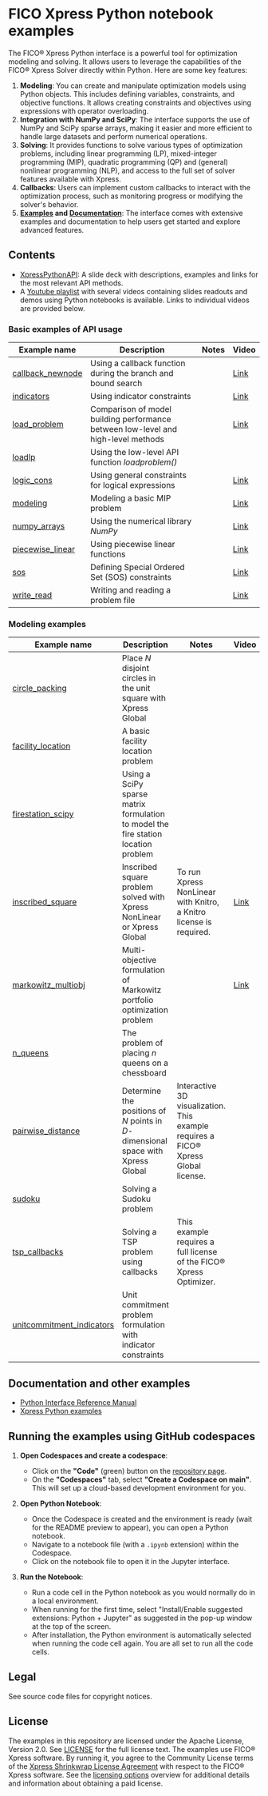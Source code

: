 # FICO Xpress Python notebook examples

The FICO&reg; Xpress Python interface is a powerful tool for optimization modeling and solving. It allows users to leverage the capabilities of the FICO&reg; Xpress Solver directly within Python. Here are some key features:

1. **Modeling**: You can create and manipulate optimization models using Python objects. This includes defining variables, constraints, and objective functions. It allows creating constraints and objectives using expressions with operator overloading.
2. **Integration with NumPy and SciPy**: The interface supports the use of NumPy and SciPy sparse arrays, making it easier and more efficient to handle large datasets and perform numerical operations.
3. **Solving**: It provides functions to solve various types of optimization problems, including linear programming (LP), mixed-integer programming (MIP), quadratic programming (QP) and (general) nonlinear programming (NLP), and access to the full set of solver features available with Xpress.
4. **Callbacks**: Users can implement custom callbacks to interact with the optimization process, such as monitoring progress or modifying the solver's behavior.
5. **[Examples](https://www.fico.com/fico-xpress-optimization/docs/latest/solver/optimizer/python/HTML/chExamples.html) and [Documentation](https://www.fico.com/fico-xpress-optimization/docs/latest/solver/optimizer/python/HTML)**: The interface comes with extensive examples and documentation to help users get started and explore advanced features.

## Contents

* [XpressPythonAPI](XpressPythonAPI.pdf): A slide deck with descriptions, examples and links for the most relevant API methods. 
* A [Youtube playlist](https://www.youtube.com/playlist?list=PL5Gy03AelO437-l8n4GyTwUbpZEIhJyDn) with several videos containing slides readouts and demos using Python notebooks is available. Links to individual videos are provided below.

### Basic examples of API usage

Example name | Description | Notes | Video
-------------|-------------|-------|------
[callback_newnode](basic_api_examples/callback_newnode.ipynb) | Using a callback function during the branch and bound search | | [Link](https://youtu.be/Ej75QhxTQYg?si=Ha8xCx3ItliNTxna&t=183)
[indicators](basic_api_examples/indicators.ipynb) | Using indicator constraints | | [Link](https://youtu.be/GPYZkf3J1Zk?si=YYL5jnHdClz7_APD&t=49)
[load_problem](basic_api_examples/load_problem.ipynb) | Comparison of model building performance between low-level and high-level methods | | [Link](https://youtu.be/z0YnDks8AJU?si=DUkQFIe80_RHHjV2&t=149)
[loadlp](basic_api_examples/loadlp.ipynb) | Using the low-level API function *loadproblem()* | |
[logic_cons](basic_api_examples/logic_cons.ipynb) | Using general constraints for logical expressions | | [Link](https://youtu.be/HppWH2xS4ks?si=D2ddQD365Fb15xl2&t=146)
[modeling](basic_api_examples/modeling.ipynb) | Modeling a basic MIP problem | | [Link](https://youtu.be/t9jvl9pCHOg?si=9arlsZFnqwvtBA85&t=291)
[numpy_arrays](basic_api_examples/numpy_arrays.ipynb) | Using the numerical library *NumPy* | | [Link](https://youtu.be/JK4GqNp_h9E?si=BkWsZk1xPqK9JY4C&t=114)
[piecewise_linear](basic_api_examples/piecewise_linear.ipynb) | Using piecewise linear functions | | [Link](https://youtu.be/IefpyeLH8BE?si=eEIQmXhiD50n61yB&t=125)
[sos](basic_api_examples/sos.ipynb) | Defining Special Ordered Set (SOS) constraints | | [Link](https://youtu.be/zgK96WHroRI?si=UIw45GZrwl1twlRb&t=84)
[write_read](basic_api_examples/write_read.ipynb) | Writing and reading a problem file | | [Link](https://youtu.be/boZ4EbydWQ4?si=QG1JFfoyD-rwpqSu&t=62)

### Modeling examples

Example name | Description | Notes | Video
-------------|-------------|-------|------
[circle_packing](modeling_examples/circle_packing.ipynb) | Place $N$ disjoint circles in the unit square with Xpress Global | |
[facility_location](modeling_examples/facility_location.ipynb) | A basic facility location problem | |
[firestation_scipy](modeling_examples/firestation_scipy.ipynb) | Using a SciPy sparse matrix formulation to model the fire station location problem | |
[inscribed_square](modeling_examples/inscribed_square.ipynb) | Inscribed square problem solved with Xpress NonLinear or Xpress Global | To run Xpress NonLinear with Knitro, a Knitro license is required. | [Link](https://youtu.be/kOmJ1NltlnY?si=C7AZKQjR8xiA7VBs&t=86)
[markowitz_multiobj](modeling_examples/markowitz_multiobj.ipynb) | Multi-objective formulation of Markowitz portfolio optimization problem | | [Link](https://youtu.be/DkEmAyCttyA?si=pUeOItR7YQ1QO8Qy&t=192)
[n_queens](modeling_examples/n_queens.ipynb) | The problem of placing $n$ queens on a chessboard | |
[pairwise_distance](modeling_examples/pairwise_distance.ipynb) | Determine the positions of $N$ points in $D$-dimensional space  with Xpress Global | Interactive 3D visualization. This example requires a FICO&reg; Xpress Global license. |
[sudoku](modeling_examples/sudoku.ipynb) | Solving a Sudoku problem | |
[tsp_callbacks](modeling_examples/tsp_callbacks.ipynb) | Solving a TSP problem using callbacks | This example requires a full license of the FICO&reg; Xpress Optimizer. |
[unitcommitment_indicators](modeling_examples/unitcommitment_indicators.ipynb) | Unit commitment problem formulation with indicator constraints | |

## Documentation and other examples

* [Python Interface Reference Manual](https://www.fico.com/fico-xpress-optimization/docs/latest/solver/optimizer/python/HTML)
* [Xpress Python examples](https://www.fico.com/fico-xpress-optimization/docs/latest/solver/optimizer/python/HTML/chExamples.html)

## Running the examples using GitHub codespaces

1. **Open Codespaces and create a codespace**:
   - Click on the **"Code"** (green) button on the [repository page](https://github.com/fico-xpress/python-notebooks).
   - On the **"Codespaces"** tab, select **"Create a Codespace on main"**. This will set up a cloud-based development environment for you.

2. **Open Python Notebook**:
   - Once the Codespace is created and the environment is ready (wait for the README preview to appear), you can open a Python notebook.
   - Navigate to a notebook file (with a `.ipynb` extension) within the Codespace.
   - Click on the notebook file to open it in the Jupyter interface.

3. **Run the Notebook**:
   - Run a code cell in the Python notebook as you would normally do in a local environment.
   - When running for the first time, select "Install/Enable suggested extensions: Python + Jupyter" as suggested in the pop-up window at the top of the screen.
   - After installation, the Python environment is automatically selected when running the code cell again. You are all set to run all the code cells.

## Legal

See source code files for copyright notices.

## License

The examples in this repository are licensed under the Apache License, Version 2.0. See [LICENSE](LICENSE) for the full license text. The examples use FICO&reg; Xpress software. By running it, you agree to the Community License terms of the [Xpress Shrinkwrap License Agreement](https://community.fico.com/s/contentdocument/06980000002h0i5AAA) with respect to the FICO&reg; Xpress software. See the [licensing options](https://www.fico.com/en/fico-xpress-trial-and-licensing-options) overview for additional details and information about obtaining a paid license.